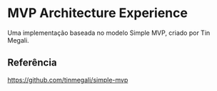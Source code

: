 # MVP Architecture Experience
Uma implementação baseada no modelo Simple MVP, criado por Tin Megali.

## Referência
https://github.com/tinmegali/simple-mvp
